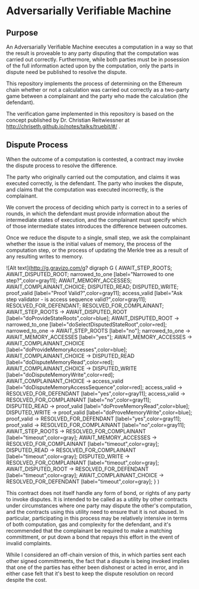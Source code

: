 # Adversarially Verifiable Machine

## Purpose

An Adversarially Verifiable Machine executes a computation in a way so that the result is proveable to any party
disputing that the computation was carried out correctly. Furthermore, while both parties must be in posession of
the full information acted upon by the computation, only the parts in dispute need be published to resolve the
dispute.

This repository implements the process of determining on the Ethereum chain whether or not a calculation was carried
out correctly as a two-party game between a complainant and the party who made the calculation (the defendant).

The verification game implemented in this repository is based on the concept published by Dr. Christian Reitwiessner at http://chriseth.github.io/notes/talks/truebit/#/ .

## Dispute Process

When the outcome of a computation is contested, a contract may invoke the dispute process to resolve the difference.

The party who originally carried out the computation, and claims it was executed correctly, is the defendant.
The party who invokes the dispute, and claims that the computation was executed incorrectly, is the complainant.

We convert the process of deciding which party is correct in to a series of rounds, in which the defendant must provide information
about the intermediate states of execution, and the complainant must specify which of those intermediate states introduces the
difference between outcomes.

Once we reduce the dispute to a single, small step, we ask the complainant whether the issue is the initial values of memory,
the process of the computation step, or the process of updating the Merkle tree as a result of any resulting writes to memory.

![Alt text](http://g.gravizo.com/g?
  digraph G {
    AWAIT_STEP_ROOTS;
    AWAIT_DISPUTED_ROOT;
    narrowed_to_one [label="Narrowed to one step?",color=gray11];
    AWAIT_MEMORY_ACCESSES;
    AWAIT_COMPLAINANT_CHOICE;
    DISPUTED_READ;
    DISPUTED_WRITE;
    proof_valid [label="Proof Valid?",color=gray11];
    access_valid [label="Ask step validator - is access sequence valid?",color=gray11];
    RESOLVED_FOR_DEFENDANT;
    RESOLVED_FOR_COMPLAINANT;
    AWAIT_STEP_ROOTS -> AWAIT_DISPUTED_ROOT [label="doProvideStateRoots",color=blue];
    AWAIT_DISPUTED_ROOT -> narrowed_to_one [label="doSelectDisputedStateRoot",color=red];
    narrowed_to_one -> AWAIT_STEP_ROOTS [label="no"];
    narrowed_to_one -> AWAIT_MEMORY_ACCESSES [label="yes"];
    AWAIT_MEMORY_ACCESSES -> AWAIT_COMPLAINANT_CHOICE [label="doProvideMemoryAccesses",color=blue];
    AWAIT_COMPLAINANT_CHOICE -> DISPUTED_READ [label="doDisputeMemoryRead",color=red];
    AWAIT_COMPLAINANT_CHOICE -> DISPUTED_WRITE [label="doDisputeMemoryWrite",color=red];
    AWAIT_COMPLAINANT_CHOICE -> access_valid [label="doDisputeMemoryAccessSequence",color=red];
    access_valid -> RESOLVED_FOR_DEFENDANT [label="yes",color=gray11];
    access_valid -> RESOLVED_FOR_COMPLAINANT [label="no",color=gray11];
    DISPUTED_READ -> proof_valid [label="doProveMemoryRead",color=blue];
    DISPUTED_WRITE -> proof_valid [label="doProveMemoryWrite",color=blue];
    proof_valid -> RESOLVED_FOR_DEFENDANT [label="yes",color=gray11];
    proof_valid -> RESOLVED_FOR_COMPLAINANT [label="no",color=gray11];
    AWAIT_STEP_ROOTS -> RESOLVED_FOR_COMPLAINANT [label="timeout",color=gray];
    AWAIT_MEMORY_ACCESSES -> RESOLVED_FOR_COMPLAINANT [label="timeout",color=gray];
    DISPUTED_READ -> RESOLVED_FOR_COMPLAINANT [label="timeout",color=gray];
    DISPUTED_WRITE -> RESOLVED_FOR_COMPLAINANT [label="timeout",color=gray];
    AWAIT_DISPUTED_ROOT -> RESOLVED_FOR_DEFENDANT [label="timeout",color=gray];
    AWAIT_COMPLAINANT_CHOICE -> RESOLVED_FOR_DEFENDANT [label="timeout",color=gray];
  }
)

This contract does not itself handle any form of bond, or rights of any party to invoke disputes. It is intended to be called
as a utility by other contracts under circumstances where one party may dispute the other's computation, and the contracts using
this utility need to ensure that it is not abused. In particular, participating in this process may be relatively intensive in
terms of both computation, gas and complexity for the defendant, and it's recommended that the complainant be required to make
a matching committment, or put down a bond that repays this effort in the event of invalid complaints.

While I considered an off-chain version of this, in which parties sent each other signed committments, the fact that a dispute
is being invoked implies that one of the parties has either been dishonest or acted in error, and in either case felt that it's
best to keep the dispute resolution on record despite the cost.
